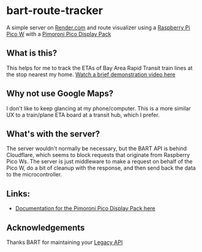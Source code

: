 # bart-route-tracker
A simple server on [Render.com](https://render.com) and route visualizer using a [Raspberry Pi Pico W](https://www.pishop.us/product/raspberry-pi-pico-w/) with a [Pimoroni Pico Display Pack](https://shop.pimoroni.com/products/pico-display-pack?variant=32368664215635)

## What is this?
This helps for me to track the ETAs of Bay Area Rapid Transit train lines at the stop nearest my home.
[Watch a brief demonstration video here](https://github.com/n4sky/bart-route-tracker/assets/8070562/3a1a7267-9eb4-40a0-8c67-ec2514572649)

## Why not use Google Maps?
I don't like to keep glancing at my phone/computer. This is a more similar UX to a train/plane ETA board at a transit hub, which I prefer. 

## What's with the server?
The server wouldn't normally be necessary, but the BART API is behind Cloudflare, which seems to block requests that originate from Raspberry Pico Ws. The server is just middleware to make a request on behalf of the Pico W, do a bit of cleanup with the response, and then send back the data to the microcontroller.

## Links:
* [Documentation for the Pimoroni Pico Display Pack here](https://github.com/pimoroni/pimoroni-pico/blob/main/micropython/modules/picographics/README.md#changing-the-font)

## Acknowledgements
Thanks BART for maintaining your [Legacy API](https://www.bart.gov/schedules/developers/api)
